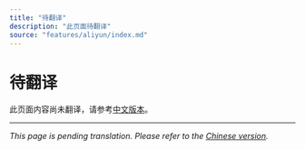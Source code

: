 ```yaml
---
title: "待翻译"
description: "此页面待翻译"
source: "features/aliyun/index.md"
---
```


# 待翻译

此页面内容尚未翻译，请参考[中文版本](../../../zh/features/aliyun/index.md)。

---

*This page is pending translation. Please refer to the [Chinese version](../../../zh/features/aliyun/index.md).*

